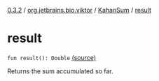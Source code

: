 [0.3.2](../../index.md) / [org.jetbrains.bio.viktor](../index.md) / [KahanSum](index.md) / [result](.)

# result

`fun result(): Double` [(source)](https://github.com/JetBrains-Research/viktor/blob/0.3.2/src/main/kotlin/org/jetbrains/bio/viktor/MoreMath.kt#L50)

Returns the sum accumulated so far.

